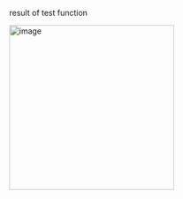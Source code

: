 result of test function

<img width="298" alt="image" src="https://github.com/Fugazi17/cs260/assets/132291947/c26747c2-471d-4424-a873-e42770df04c6">

